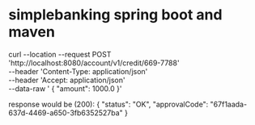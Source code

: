 # simplebanking spring boot and maven 

curl --location --request POST 'http://localhost:8080/account/v1/credit/669-7788' \
--header 'Content-Type: application/json' \
--header 'Accept: application/json' \
--data-raw '    {
        "amount": 1000.0
    }'

response would be (200):
{
    "status": "OK",
    "approvalCode": "67f1aada-637d-4469-a650-3fb6352527ba"
}



